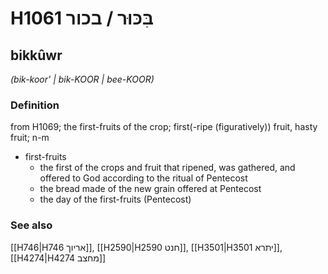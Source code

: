 # H1061 בִּכּוּר / בכור

## bikkûwr

_(bik-koor' | bik-KOOR | bee-KOOR)_

### Definition

from H1069; the first-fruits of the crop; first(-ripe (figuratively)) fruit, hasty fruit; n-m

- first-fruits
  - the first of the crops and fruit that ripened, was gathered, and offered to God according to the ritual of Pentecost
  - the bread made of the new grain offered at Pentecost
  - the day of the first-fruits (Pentecost)

### See also

[[H746|H746 אריוך]], [[H2590|H2590 חנט]], [[H3501|H3501 יתרא]], [[H4274|H4274 מחצב]]
